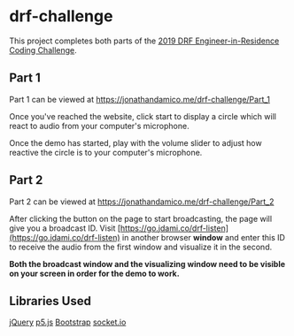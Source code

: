 # drf-challenge
This project completes both parts of the [2019 DRF Engineer-in-Residence Coding Challenge](https://drf-eng-app-2019.herokuapp.com/).

## Part 1
Part 1 can be viewed at https://jonathandamico.me/drf-challenge/Part_1

Once you've reached the website, click start to display a circle which will react to audio from your computer's microphone.

Once the demo has started, play with the volume slider to adjust how reactive the circle is to your computer's microphone.

## Part 2
Part 2 can be viewed at https://jonathandamico.me/drf-challenge/Part_2

After clicking the button on the page to start broadcasting, the page will give you a broadcast ID. Visit [https://go.jdami.co/drf-listen](https://go.jdami.co/drf-listen) in another browser **window** and enter this ID to receive the audio from the first window and visualize it in the second.

**Both the broadcast window and the visualizing window need to be visible on your screen in order for the demo to work.**

## Libraries Used

[jQuery](https://jquery.com/)
[p5.js](https://p5js.org/)
[Bootstrap](https://getbootstrap.com/)
[socket.io](https://socket.io/)